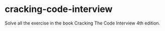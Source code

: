 cracking-code-interview
=======================

Solve all the exercise in the book Cracking The Code Interview 4th edition.